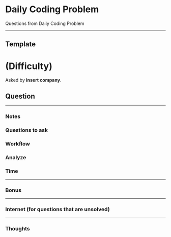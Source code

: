 # Daily Coding Problem

Questions from Daily Coding Problem

---

## Template

# (Difficulty)

Asked by **insert company**.

## Question

---

### Notes

### Questions to ask

### Workflow

### Analyze

### Time

---

### Bonus

---

### Internet (for questions that are unsolved)

---

### Thoughts
